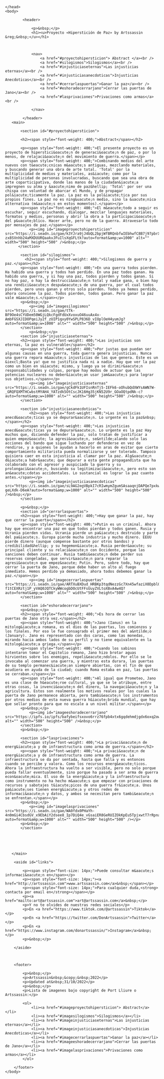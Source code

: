 
<html>
    <head>
        <title>Web simplificada del poyecto «Hipersticion de paz» </title>
        
        
    </head>
    <body>
        
            <header>
                
                <p>&nbsp;</p>
                <h1><u>Proyecto «Hiperstición de Paz» by Artssassin &reg;&nbsp;</u></h1>
                
              
                
                <nav>
                    <a href="#proyectohipersticion"> Abstract </a><br />
                    <a href="#silogismos">Silogismos</a><br />
                    <a href="#injusticiaseternas">Las injusticias eternas</a><br />
                    <a href="#injusticiasanecdoticas">Injusticias Anecdoticas</a><br />
                    <a href="#cerrarlaspuertas">Ganar la paz</a><br />
                    <a href="#eshoradecerrarjano">Cerrar las puertas de Jano</a><br />
                    <a href="#lasprivaciones">Privaciones como armas</a><br />
                    
                </nav>
                
            </header>
       <main>  
                
           <section id="#proyectohipersticion">
           
           <h2><span style="font-weight: 400;">Abstract</span></h2>
           
           <p><span style="font-weight: 400;">El presente proyecto es un proyecto de hiperstici&oacute;n de generaci&oacute;n de paz, o por lo menos, de relajaci&oacute;n del movimiento de guerra.</span></p>
           <p><span style="font-weight: 400;">Combinando medios del arte nuevos con t&eacute;cnicas m&aacute;s antiguas, mezclando materiales, y buscando generar una obra de arte total. 'Total' por la multiplicidad de medios y materiales, as&iacute; como por la multiplicidad de personas involucradas, buscando que sea una obra de arte coparticipativa, donde las manos de la ciudadan&iacute;a impregnen su alma y &aacute;nimo de paz&hellip; 'Total' por ser una chispa con voluntad de abarcar el Mundo, y de propagar pol&iacute;ticamente la paz. La paz es la pol&iacute;tica por sus propios fines. La paz no es ning&uacute;n medio, sino la &uacute;nica alternativa (m&aacute;s en estos momentos).</span></p>
           <p><span style="font-weight: 400;">El m&eacute;todo a seguir es escuchar, seguir escuchando, dialogar, mezclar lenguajes materiales, formatos y medios, personas y abrir la obra a la participaci&oacute;n del p&uacute;blico. Hacer arte, pero no de la guerra. Atravesarlo todo por mensajes de paz.</span></p>
               <p><img id="imageproyectohipersticion" src="https://i.seadn.io/gae/k3YJra9jJ4bQL2bpjWfBRQnbfwIEbhwfC8B7j97pbrXGmSrSa5innybBqnRTnyLOJwz-zx8SVnhb24aMXDUURQaakvJFuIlsXqGFLtk?auto=format&amp;w=1000" alt="" width="500" height="500" />&nbsp;</p>
          </section>
           
           <section id="silogismos"> 
             <h2><span style="font-weight: 400;">Silogismos de guerra y paz.</span></h2>
           <p><span style="font-weight: 400;">En una guerra todos pierden. Ha habido una guerra y todos han perdido. En una paz todos ganan. Ha habido una guerra, y si hay una paz, todos pierden y todos ganan. Si no hay paz, o hay la destrucci&oacute;n total y nadie gana, o bien hay una rendici&oacute;n despu&eacute;s de una guerra, por el cual todos pierden, pero unos ganan y otros solo pierden. Todos ya hemos perdido, ahora conviene la paz. Todos pierden, todos ganan. Pero ganar la paz vale m&aacute;s.</span></p>
           <p>&nbsp;</p>
               <p><img id="imagesilogismos" src="https://i.seadn.io/gae/tTk-BF9Oe4sCYUDem50WGjLQkcFgdFdUxXvoxuO46uuAx4x-AmbFGSXJIDOPqeiJy2f_zUIP1qxy0YwSPLP836D_vIOplOeH4yumJg?auto=format&amp;w=1000" alt="" width="500" height="500" />&nbsp;</p>
           </section>
               <p>&nbsp;</p>
           <section id="injusticiaseternas">
           <h2><span style="font-weight: 400;">Las injusticias son eternas, la paz es vulnerable</span></h2>
           <p><span style="font-weight: 400;">Por justas que puedan ser algunas causas en una guerra, toda guerra genera injusticias. Nunca una guerra repara m&aacute;s injusticias de las que genera. Este es un &iexcl;Basta ya! que no justifica nada ni a nadie. Hay que ver la paz como un bien en s&iacute; mismo, y luego ya se dirimir&aacute;n responsabilidades y culpas, porque hay modos de actuar que las potencias nucleares no deber&iacute;an usar jam&aacute;s para lograr sus objetivos.</span></p>
               <p><img id="imageinjusticiaseternas" src="https://i.seadn.io/gae/gCkdFk1UFIsnRnTj5-IEFk6-oOhubQdXWYsAWN7W-_GRQFQXMTHCwbstMYAH4_YATzdk5OtCscJK16Hg35jKN52U9r_GOaOQtpdNk-c?auto=format&amp;w=1000" alt="" width="500" height="500" />&nbsp;</p>
           </section>
            
           <section id="injusticiasanecdoticas">
               <h2><span style="font-weight: 400;">Las injusticias anecd&oacute;ticas ya se depurar&aacute;n. Lo urgente es la paz&nbsp;</span></h2>
           <p><span style="font-weight: 400;">Las injusticias anecd&oacute;ticas ya se depurar&aacute;n. Lo urgente es la paz Hay muchos que, diciendo defender la paz, solo tratan de justificar a quien empez&oacute; la agresi&oacute;n, se&ntilde;alando solo las acciones del bando que sigue luchando por defenderse en vez de rendirse, y a quienes le ayudan a hacerlo en aras de evitar que cierto comportamiento militarista pueda normalizarse y ser tolerado. Tampoco quisiera caer en esta injusticia al clamar por la paz. Alg&uacute;n d&iacute;a habr&aacute; que depurar a esta gente propagandista que ha colaborado con el agresor y auspiciado la guerra y su prolongaci&oacute;n, buscando su legitimizaci&oacute;n, pero esto son an&eacute;cdotas accidentales. Lo sustancial es lograr la paz cuanto antes.</span></p>
               <p><img id="imageinjusticiasanecdoticas" src="https://i.seadn.io/gae/sL9AG2egVBpkI7cRIwmymZgumSAsaaqnjDAPQe7pxkwjbdjrEZaFzQoQVdfVaY9qLzCbD4vgLFJ6Wzv9IsYo8AzC9r-geLXdk-D6eA?auto=format&amp;w=1000" alt="" width="500" height="500" />&nbsp;</p>
           </section>
           
           <p>&nbsp;</p>
           <section id="cerrarlaspuertas">
           <h2><span style="font-weight: 400;">Hay que ganar la paz, hay que cerrar la puerta</span></h2>
           <p><span style="font-weight: 400;">Putin es un criminal. Ahora hay que encontrar una paz en que todos pierdan y todos ganen. Rusia y Ucrania pierden vidas. Ucrania pierde un pa&iacute;s destruido y parte del pa&iacute;s. Europa pierde mucha industria y mucho dinero. EEUU pierde dinero (aunque compense bastante por otros bandos) y credibilidad&hellip; y su hegemon&iacute;a. Rusia perder&aacute; su principal cliente y su relaci&oacute;n con Occidente, porque las sanciones deben continuar. Rusia tambi&eacute;n debe perder sus reservas congeladas, que servir&aacute;n para reparar la agresi&oacute;n que empez&oacute; Putin. Pero, sobre todo, hay que cerrar la puerta de Jano, porque debe haber un alto al fuego inmediato. Hemos perdido ya demasiado, ahora todos debemos ganar la paz.</span></p>
               <p><img id="imagecerrarlaspuertas" src="https://i.seadn.io/gae/ARTXuBXDud_HRBKp3tqdNezzGc7Xn45wfaziX0DpblORF0d-f1tCEXRztj1P_yVAQ0JQTCkyWWcogbDOcUtFFsUuyZVLtoXBvA4w4Q?auto=format&amp;w=1000" alt="" width="500" height="500" />&nbsp;</p>
           </section>
           
           <section id="eshoradecerrarjano">
           <p>&nbsp;</p>
           <h2><span style="font-weight: 400;">Es hora de cerrar las puertas de Jano otra vez.</span></h2>
           <p><span style="font-weight: 400;">Jano (Ianus) en la mitolog&iacute;a romana, es el dios de las puertas, los comienzos y los finales. Por eso le fue consagrado el primer mes del a&ntilde;o (January). Jano es representado con dos caras, como las monedas, mirando hacia ambos lados de su perfil y no tiene equivalente en la mitolog&iacute;a griega.</span></p>
           <p><span style="font-weight: 400;">Cuando los sabinos intentaron tomar el Capitolio romano, Jano hizo brotar aguas hirvientes sobre los enemigos, repeli&eacute;ndolos. Por ello se le invocaba al comenzar una guerra, y mientras esta durara, las puertas de su templo permanec&iacute;an siempre abiertas, con el fin de que acudiera en ayuda de la ciudad; cuando Roma estaba en paz, las puertas se cerraban.</span></p>
           <p><span style="font-weight: 400;">Al igual que Prometeo, Jano es una clase de h&eacute;roe cultural, ya que se le atribuye, entre otras cosas, la invenci&oacute;n del dinero, la navegaci&oacute;n y la agricultura. Estos son realmente los motivos reales por los cuales la puerta de Jano permanece abierta, pero tambi&eacute;n los instrumentos por otros medios de esta nueva guerra h&iacute;brida mundial, que hay que sellar pronto para que no escale a un nivel militar.</span></p>
           <p>&nbsp;</p>
               <p><img id="imageeshoradecerrarjano" src="https://ipfs.io/ipfs/bafybeifsxovo6rrz76fpb4xtx6gqdehmdjgdx6oxq2owvyemvrafpr4cx4/image.jpeg" alt="" width="500" height="500" />&nbsp;</p>
           </section>
           <p>&nbsp;</p>
           
           <section id="lasprivaciones">
           <h2><span style="font-weight: 400;">La privaci&oacute;n de energ&iacute;a y de infraestructura como arma de guerra.</span></h2>
           <p><span style="font-weight: 400;">La privaci&oacute;n de energ&iacute;a y de infraestructura como arma de guerra. La infraestructura se da por sentada, hasta que falla y es entonces cuando se percibe y valora. Como los recursos energ&eacute;ticos. Ahora la infraestructura ha vuelto a ser visible, pero no solo porque pueda fallar eventualmente, sino porque ha pasado a ser arma de guerra econ&oacute;mica. El uso de la energ&iacute;a y la infraestructura como instrumento no ha hecho m&aacute;s que empezar con privaciones de recursos y sabotajes t&iacute;picos de una guerra fr&iacute;a. Unos pa&iacute;ses tienen energ&iacute;a y otros redes de informaci&oacute;n y datos, y ambos se necesitan pero tambi&eacute;n se enfrentan.</span></p>
           <p>&nbsp;</p>
               <p><img id="imagelasprivaciones" src="https://i.seadn.io/gae/WA0fdx0PHaYh-4n0mGi4CbsdGV_x9EbAiY2dsee8_Ip7DiQ4e_vGsaiER8GeRUIZOkKpEu5TpjxwtT7rRpnaTGyLY4c98Ux4KBC2?auto=format&amp;w=1000" alt="" width="500" height="500" /></p>
           <p>&nbsp;</p>
           </section>
               
           
           
              
                            
       </main> 
        
        <aside id="links">
            
            <p><span style="font-size: 14px;">Puede consultar m&aacute;s informaci&oacute;n en</span></p>
            <p><span style="font-size: 14px;"><a href="http://artssassin.com">www.artssassin.com</a>&nbsp;</span></p>
            <p><span style="font-size: 14px;">Para cualquier duda,<strong> contacta por email en</strong></span></p>
            <p><a href="mailto:art@artssassin.com">art@artssassin.com</a>&nbsp;</p>
            <p>Y no te olvides de nuestras redes sociales</p>
            <p>En <a href="https://www.tiktok.com/@artssassin">Tiktok</a></p>
            <p>En <a href="https://twitter.com/DonArtssassin">Twitter</a></p>
            <p>En <a href="https://www.instagram.com/donartssassin/">Instagram</a>&nbsp;</p>
            <p>&nbsp;</p>
            
        </aside>
                         
        
        
        <footer>
            
            <p>&nbsp;</p>
            <p>Artssassin&nbsp;&copy;&nbsp;2022</p>
            <p>Updated at&nbsp;31/10/2022</p>
            <p>&nbsp;</p>
            <p>Lista de imagenes bajo copyright de Port Lliure o Artssassin:</p>
      
            <ol>
                <li><a href="#imageproyectohipersticion"> Abstract</a></li>
                <li><a href="#imagesilogismos">Silogismos</a></li>
                <li><a href="#imageinjusticiaseternas">Las injusticias eternas</a></li>
                <li><a href="#imageinjusticiasanecdoticas">Injusticias Anecdoticas</a></li>
                <li><a href="#imagecerrarlaspuertas">Ganar la paz</a></li>
                <li><a href="#imageeshoradecerrarjano">Cerrar las puertas de Jano</a></li>
                <li><a href="#imagelasprivaciones">Privaciones como armas</a></li>
            </ol>
            
        </footer> 
    </body>
</html>
